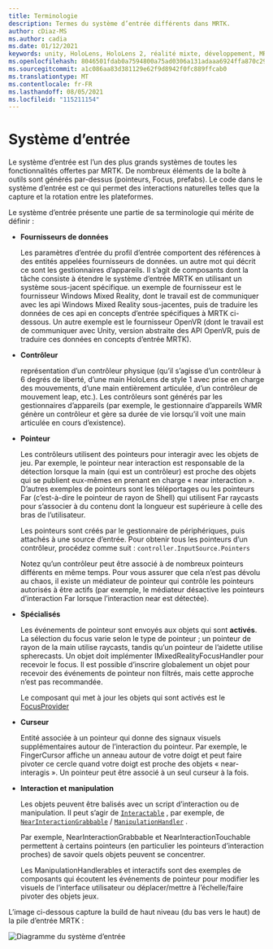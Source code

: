 ```yaml
---
title: Terminologie
description: Termes du système d’entrée différents dans MRTK.
author: cDiaz-MS
ms.author: cadia
ms.date: 01/12/2021
keywords: unity, HoloLens, HoloLens 2, réalité mixte, développement, MRTK, entrée,
ms.openlocfilehash: 8046501fdab0a7594800a75ad0306a131adaaa6924ffa870c299571cbd4d8e13
ms.sourcegitcommit: a1c086aa83d381129e62f9d8942f0fc889ffcab0
ms.translationtype: MT
ms.contentlocale: fr-FR
ms.lasthandoff: 08/05/2021
ms.locfileid: "115211154"
---
```

# <a name="input-system"></a>Système d’entrée

Le système d’entrée est l’un des plus grands systèmes de toutes les fonctionnalités offertes par MRTK.
De nombreux éléments de la boîte à outils sont générés par-dessus (pointeurs, Focus, prefabs). Le code dans le système d’entrée est ce qui permet des interactions naturelles telles que la capture et la rotation entre les plateformes.

Le système d’entrée présente une partie de sa terminologie qui mérite de définir :

- **Fournisseurs de données**

    Les paramètres d’entrée du profil d’entrée comportent des références à des entités appelées fournisseurs de données. un autre mot qui décrit ce sont les gestionnaires d’appareils. Il s’agit de composants dont la tâche consiste à étendre le système d’entrée MRTK en utilisant un système sous-jacent spécifique. un exemple de fournisseur est le fournisseur Windows Mixed Reality, dont le travail est de communiquer avec les api Windows Mixed Reality sous-jacentes, puis de traduire les données de ces api en concepts d’entrée spécifiques à MRTK ci-dessous. Un autre exemple est le fournisseur OpenVR (dont le travail est de communiquer avec Unity, version abstraite des API OpenVR, puis de traduire ces données en concepts d’entrée MRTK).

- **Contrôleur**

    représentation d’un contrôleur physique (qu’il s’agisse d’un contrôleur à 6 degrés de liberté, d’une main HoloLens de style 1 avec prise en charge des mouvements, d’une main entièrement articulée, d’un contrôleur de mouvement leap, etc.). Les contrôleurs sont générés par les gestionnaires d’appareils (par exemple, le gestionnaire d’appareils WMR génère un contrôleur et gère sa durée de vie lorsqu’il voit une main articulée en cours d’existence).

- **Pointeur**

    Les contrôleurs utilisent des pointeurs pour interagir avec les objets de jeu. Par exemple, le pointeur near interaction est responsable de la détection lorsque la main (qui est un contrôleur) est proche des objets qui se publient eux-mêmes en prenant en charge « near interaction ». D’autres exemples de pointeurs sont les téléportages ou les pointeurs Far (c’est-à-dire le pointeur de rayon de Shell) qui utilisent Far raycasts pour s’associer à du contenu dont la longueur est supérieure à celle des bras de l’utilisateur.

    Les pointeurs sont créés par le gestionnaire de périphériques, puis attachés à une source d’entrée. Pour obtenir tous les pointeurs d’un contrôleur, procédez comme suit : `controller.InputSource.Pointers`

    Notez qu’un contrôleur peut être associé à de nombreux pointeurs différents en même temps. Pour vous assurer que cela n’est pas dévolu au chaos, il existe un médiateur de pointeur qui contrôle les pointeurs autorisés à être actifs (par exemple, le médiateur désactive les pointeurs d’interaction Far lorsque l’interaction near est détectée).

- **Spécialisés**

    Les événements de pointeur sont envoyés aux objets qui sont **activés**. La sélection du focus varie selon le type de pointeur ; un pointeur de rayon de la main utilise raycasts, tandis qu’un pointeur de l’aidette utilise spherecasts. Un objet doit implémenter IMixedRealityFocusHandler pour recevoir le focus. Il est possible d’inscrire globalement un objet pour recevoir des événements de pointeur non filtrés, mais cette approche n’est pas recommandée.

    Le composant qui met à jour les objets qui sont activés est le [FocusProvider](xref:Microsoft.MixedReality.Toolkit.Input.FocusProvider)

- **Curseur**

    Entité associée à un pointeur qui donne des signaux visuels supplémentaires autour de l’interaction du pointeur. Par exemple, le FingerCursor affiche un anneau autour de votre doigt et peut faire pivoter ce cercle quand votre doigt est proche des objets « near-interagis ». Un pointeur peut être associé à un seul curseur à la fois.

- **Interaction et manipulation**

    Les objets peuvent être balisés avec un script d’interaction ou de manipulation. Il peut s’agir de [`Interactable`](xref:Microsoft.MixedReality.Toolkit.UI.Interactable) , par exemple, de [`NearInteractionGrabbable`](xref:Microsoft.MixedReality.Toolkit.Input.NearInteractionGrabbable) / [`ManipulationHandler`](xref:Microsoft.MixedReality.Toolkit.UI.ManipulationHandler) .

    Par exemple, NearInteractionGrabbable et NearInteractionTouchable permettent à certains pointeurs (en particulier les pointeurs d’interaction proches) de savoir quels objets peuvent se concentrer.

    Les ManipulationHandlerables et interactifs sont des exemples de composants qui écoutent les événements de pointeur pour modifier les visuels de l’interface utilisateur ou déplacer/mettre à l’échelle/faire pivoter des objets jeux.

L’image ci-dessous capture la build de haut niveau (du bas vers le haut) de la pile d’entrée MRTK :

![Diagramme du système d’entrée](../features/images/input/MRTK_InputSystem.png)
